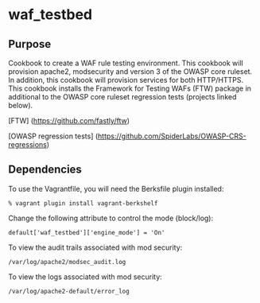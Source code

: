 # waf_testbed

## Purpose

Cookbook to create a WAF rule testing environment. This cookbook will provision apache2,
modsecurity and version 3 of the OWASP core ruleset. In addition, this cookbook will
provision services for both HTTP/HTTPS. This cookbook installs the Framework for Testing WAFs
(FTW) package in additional to the OWASP core ruleset regression tests (projects linked below).

[FTW] (https://github.com/fastly/ftw)

[OWASP regression tests] (https://github.com/SpiderLabs/OWASP-CRS-regressions)

## Dependencies

To use the Vagrantfile, you will need the Berksfile plugin installed:

	% vagrant plugin install vagrant-berkshelf

Change the following attribute to control the mode (block/log):

```
default['waf_testbed']['engine_mode'] = 'On'
```


To view the audit trails associated with mod security:

```
/var/log/apache2/modsec_audit.log
```

To view the logs associated with mod security:

```
/var/log/apache2-default/error_log
```
